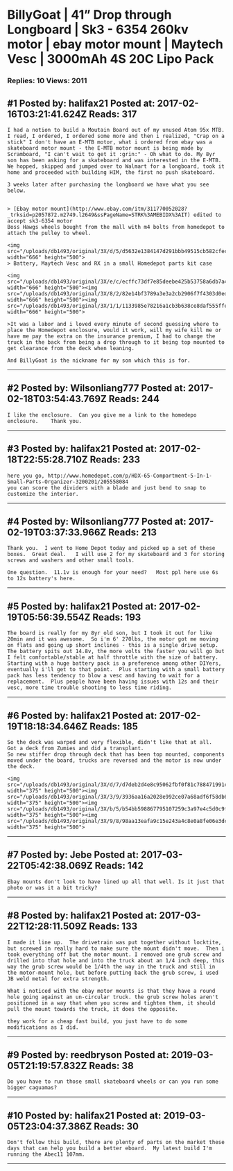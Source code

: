 # BillyGoat &#124; 41&rdquo; Drop through Longboard &#124; Sk3 - 6354 260kv motor &#124; ebay motor mount &#124; Maytech Vesc &#124; 3000mAh 4S 20C Lipo Pack

### Replies: 10 Views: 2011

## \#1 Posted by: halifax21 Posted at: 2017-02-16T03:21:41.624Z Reads: 317

```
I had a notion to build a Moutain Board out of my unused Atom 95x MTB.  I read, I ordered, I ordered some more and then i realized, "Crap on a stick" I don't have an E-MTB motor, what i ordered from ebay was a skateboard motor mount - the E-MTB motor mount is being made by Scramboard, "I can't wait to get it :grin:" - Oh what to do. My 8yr son has been asking for a skateboard and was interested in the E-MTB.  We hopped, skipped and jumped over to Walmart for a longboard, took it home and proceeded with building HIM, the first no push skateboard.

3 weeks later after purchasing the longboard we have what you see below.


> [Ebay motor mount](http://www.ebay.com/itm/311770052028?_trksid=p2057872.m2749.l2649&ssPageName=STRK%3AMEBIDX%3AIT) edited to accept sk3-6354 motor
Boss Hawgs wheels bought from the mall with m4 bolts from homedepot to attach the pulley to wheel.

<img src="/uploads/db1493/original/3X/d/5/d5632e1384147d291bbb49515cb582cfece08fbd.JPG" width="666" height="500">
> Battery, Maytech Vesc and RX in a small Homedepot parts kit case

<img src="/uploads/db1493/original/3X/e/c/ecffc73df7e85deebe425b53758a6db7a4984f36.JPG" width="666" height="500"><img src="/uploads/db1493/original/3X/8/2/82e14bf3789a3e3a2cb2906f7f4303d0ed0d75ad.JPG" width="666" height="500"><img src="/uploads/db1493/original/3X/1/1/1133985e78216a1cb3b638ce8daf555ffea40c20.JPG" width="666" height="500">

>It was a labor and i loved every minute of second guessing where to place the Homedepot enclosure, would it work, will my wife kill me or have me pay the extra on the insurance premium, I had to change the truck in the back from being a drop through to it being top mounted to get clearance from the deck when leaning.

And BillyGoat is the nickname for my son which this is for.
```

---
## \#2 Posted by: Wilsonliang777 Posted at: 2017-02-18T03:54:43.769Z Reads: 244

```
I like the enclosure.  Can you give me a link to the homedepo enclosure.    Thank you.
```

---
## \#3 Posted by: halifax21 Posted at: 2017-02-18T22:55:28.710Z Reads: 233

```
here you go, http://www.homedepot.com/p/HDX-65-Compartment-5-In-1-Small-Parts-Organizer-3200201/205558084
you can score the dividers with a blade and just bend to snap to customize the interior.
```

---
## \#4 Posted by: Wilsonliang777 Posted at: 2017-02-19T03:37:33.966Z Reads: 213

```
Thank you.  I went to Home Depot today and picked up a set of these boxes.  Great deal.   I will use 2 for my skateboard and 3 for storing screws and washers and other small tools.       

One question.  11.1v is enough for your need?   Most ppl here use 6s to 12s battery's here.
```

---
## \#5 Posted by: halifax21 Posted at: 2017-02-19T05:56:39.554Z Reads: 193

```
The board is really for my 8yr old son, but I took it out for like 20min and it was awesome.  So i'm 6' 270lbs, the motor got me moving on flats and going up short inclines - this is a single drive setup.  The battery spits out 14.8v, the more volts the faster you will go but I felt comfortable/stable at half throttle with the size of battery.  Starting with a huge battery pack is a preference among other DIYers, eventually i'll get to that point.  Plus starting with a small battery pack has less tendency to blow a vesc and having to wait for a replacement.  Plus people have been having issues with 12s and their vesc, more time trouble shooting to less time riding.
```

---
## \#6 Posted by: halifax21 Posted at: 2017-02-19T18:18:34.646Z Reads: 185

```
So the deck was warped and very flexible, didn't like that at all.  Got a deck from Zumies and did a transplant.
So new stiffer drop through deck that has been top mounted, components moved under the board, trucks are reversed and the motor is now under the deck.

<img src="/uploads/db1493/original/3X/d/7/d7deb2d4e8c95062fbf0f81c788471991c8848f7.JPG" width="375" height="500"><img src="/uploads/db1493/original/3X/3/9/3936aa16a2028e992ce07a68adf6f58db687aae4.JPG" width="375" height="500"><img src="/uploads/db1493/original/3X/b/5/b54bb598867795107259c3a97e4c5d0c9ff1ce8b.JPG" width="375" height="500"><img src="/uploads/db1493/original/3X/9/8/98aa13eafa9c15e243a4c8e0a8fe06e3dc83b31b.JPG" width="375" height="500">
```

---
## \#7 Posted by: Jebe Posted at: 2017-03-22T05:42:38.069Z Reads: 142

```
Ebay mounts don't look to have lined up all that well. Is it just that photo or was it a bit tricky?
```

---
## \#8 Posted by: halifax21 Posted at: 2017-03-22T12:28:11.509Z Reads: 133

```
I made it line up.  The drivetrain was put together without locktite, but screwed in really hard to make sure the mount didn't move.  Then i took everything off but the motor mount. I removed one grub screw and drilled into that hole and into the truck about an 1/4 inch deep, this way the grub screw would be 1/4th the way in the truck and still in the motor-mount hole, but before putting back the grub screw, i used JB weld metal for extra strength.

What i noticed with the ebay motor mounts is that they have a round hole going against an un-circular truck. the grub screw holes aren't positioned in a way that when you screw and tighten them, it should pull the mount towards the truck, it does the opposite.

they work for a cheap fast build, you just have to do some modifications as I did.
```

---
## \#9 Posted by: reedbryson Posted at: 2019-03-05T21:19:57.832Z Reads: 38

```
Do you have to run those small skateboard wheels or can you run some bigger caguamas?
```

---
## \#10 Posted by: halifax21 Posted at: 2019-03-05T23:04:37.386Z Reads: 30

```
Don't follow this build, there are plenty of parts on the market these days that can help you build a better eboard.  My latest build I'm running the Abec11 107mm.
```

---
